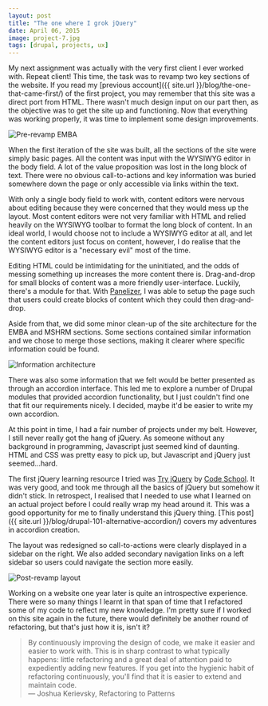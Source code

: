 ```yaml
---
layout: post
title: "The one where I grok jQuery"
date: April 06, 2015
image: project-7.jpg
tags: [drupal, projects, ux]
---
```

My next assignment was actually with the very first client I ever worked with. Repeat client! This time, the task was to revamp two key sections of the website. If you read my [previous account]({{ site.url }}/blog/the-one-that-came-first/) of the first project, you may remember that this site was a direct port from HTML. There wasn't much design input on our part then, as the objective was to get the site up and functioning. Now that everything was working properly, it was time to implement some design improvements.

<img src="{{ site.url }}/images/posts/temple/emba.jpg" alt="Pre-revamp EMBA"/>

When the first iteration of the site was built, all the sections of the site were simply basic pages. All the content was input with the WYSIWYG editor in the body field. A lot of the value proposition was lost in the long block of text. There were no obvious call-to-actions and key information was buried somewhere down the page or only accessible via links within the text.

With only a single body field to work with, content editors were nervous about editing because they were concerned that they would mess up the layout. Most content editors were not very familiar with HTML and relied heavily on the WYSIWYG toolbar to format the long block of content. In an ideal world, I would choose not to include a WYSIWYG editor at all, and let the content editors just focus on content, however, I do realise that the WYSIWYG editor is a "necessary evil" most of the time.

Editing HTML could be intimidating for the uninitiated, and the odds of messing something up increases the more content there is. Drag-and-drop for small blocks of content was a more friendly user-interface. Luckily, there's a module for that. With [Panelizer](https://www.drupal.org/project/panelizer), I was able to setup the page such that users could create blocks of content which they could then drag-and-drop.

Aside from that, we did some minor clean-up of the site architecture for the EMBA and MSHRM sections. Some sections contained similar information and we chose to merge those sections, making it clearer where specific information could be found.

<img src="{{ site.url }}/images/posts/temple/emba-ia.jpg" alt="Information architecture"/>

There was also some information that we felt would be better presented as through an accordion interface. This led me to explore a number of Drupal modules that provided accordion functionality, but I just couldn't find one that fit our requirements nicely. I decided, maybe it'd be easier to write my own accordion.

At this point in time, I had a fair number of projects under my belt. However, I still never really got the hang of jQuery. As someone without any background in programming, Javascript just seemed kind of daunting. HTML and CSS was pretty easy to pick up, but Javascript and jQuery just seemed...hard.

The first jQuery learning resource I tried was [Try jQuery](http://try.jquery.com/) by [Code School](https://www.codeschool.com/). It was very good, and took me through all the basics of jQuery but somehow it didn't stick. In retrospect, I realised that I needed to use what I learned on an actual project before I could really wrap my head around it. This was a good opportunity for me to finally understand this jQuery thing. [This post]({{ site.url }}/blog/drupal-101-alternative-accordion/) covers my adventures in accordion creation.

The layout was redesigned so call-to-actions were clearly displayed in a sidebar on the right. We also added secondary navigation links on a left sidebar so users could navigate the section more easily.

<img src="{{ site.url }}/images/posts/temple/emba-2.jpg" alt="Post-revamp layout"/>

Working on a website one year later is quite an introspective experience. There were so many things I learnt in that span of time that I refactored some of my code to reflect my new knowledge. I'm pretty sure if I worked on this site again in the future, there would definitely be another round of refactoring, but that's just how it is, isn't it? 

> By continuously improving the design of code, we make it easier and easier to work with. This is in sharp contrast to what typically happens: little refactoring and a great deal of attention paid to expediently adding new features. If you get into the hygienic habit of refactoring continuously, you'll find that it is easier to extend and maintain code.  
― Joshua Kerievsky, Refactoring to Patterns
